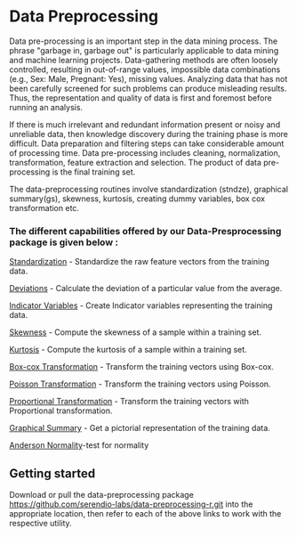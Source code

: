 # Data Preprocessing

Data pre-processing is an important step in the data mining process. The phrase "garbage in, garbage out" is particularly applicable to data mining and machine learning projects. Data-gathering methods are often loosely controlled, resulting in out-of-range values, impossible data combinations (e.g., Sex: Male, Pregnant: Yes), missing values. Analyzing data that has not been carefully screened for such problems can produce misleading results. Thus, the representation and quality of data is first and foremost before running an analysis.

If there is much irrelevant and redundant information present or noisy and unreliable data, then knowledge discovery during the training phase is more difficult. Data preparation and filtering steps can take considerable amount of processing time. Data pre-processing includes cleaning, normalization, transformation, feature extraction and selection. The product of data pre-processing is the final training set.

The data-preprocessing routines involve standardization (stndze), graphical summary(gs), skewness, kurtosis, creating dummy variables, box cox transformation etc.

### The different capabilities offered by our Data-Presprocessing package is given below :  

[Standardization](https://github.com/serendio-labs/data-preprocessing-r/wiki/Standardization) - Standardize the raw feature vectors from the training data.

[Deviations](https://github.com/serendio-labs/data-preprocessing-r/wiki/Deviations) - Calculate the deviation of a particular value from the average.

[Indicator Variables](https://github.com/serendio-labs/data-preprocessing-r/wiki/Indicator-Variable) - Create Indicator variables representing the training data.

[Skewness](https://github.com/serendio-labs/data-preprocessing-r/wiki/Skewness) - Compute the skewness of a sample within a training set.

[Kurtosis](https://github.com/serendio-labs/data-preprocessing-r/wiki/Kurtosis) - Compute the kurtosis of a sample within a training set.

[Box-cox Transformation](https://github.com/serendio-labs-stage/diskoveror-datapreprocessing-R/wiki/Box-Cox-Transformation) - Transform the training vectors using Box-cox.

[Poisson Transformation](https://github.com/serendio-labs/data-preprocessing-r/wiki/Poisson-Transformation) - Transform the training vectors using Poisson.

[Proportional Transformation](https://github.com/serendio-labs/data-preprocessing-r/wiki/Proportional-Transformation) - Transform the training vectors with Proportional transformation.

[Graphical Summary](https://github.com/serendio-labs/data-preprocessing-r/wiki/Graphical-summary) - Get a pictorial representation of the training data.

[Anderson Normality](https://github.com/serendio-labs/data-preprocessing-r/wiki/Anderson-Darling-Normality)-test for normality

## Getting started

Download or pull the data-preprocessing package https://github.com/serendio-labs/data-preprocessing-r.git into the appropriate location, then refer to each of the above links to work with the respective utility.



